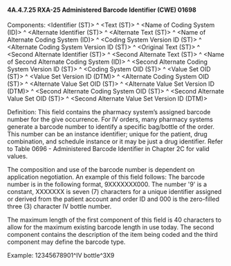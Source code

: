 #### 4A.4.7.25 RXA-25 Administered Barcode Identifier (CWE) 01698

Components: &lt;Identifier (ST)> ^ &lt;Text (ST)> ^ &lt;Name of Coding System (ID)> ^ &lt;Alternate Identifier (ST)> ^ &lt;Alternate Text (ST)> ^ &lt;Name of Alternate Coding System (ID)> ^ &lt;Coding System Version ID (ST)> ^ &lt;Alternate Coding System Version ID (ST)> ^ &lt;Original Text (ST)> ^ &lt;Second Alternate Identifier (ST)> ^ &lt;Second Alternate Text (ST)> ^ &lt;Name of Second Alternate Coding System (ID)> ^ &lt;Second Alternate Coding System Version ID (ST)> ^ &lt;Coding System OID (ST)> ^ &lt;Value Set OID (ST)> ^ &lt;Value Set Version ID (DTM)> ^ &lt;Alternate Coding System OID (ST)> ^ &lt;Alternate Value Set OID (ST)> ^ &lt;Alternate Value Set Version ID (DTM)> ^ &lt;Second Alternate Coding System OID (ST)> ^ &lt;Second Alternate Value Set OID (ST)> ^ &lt;Second Alternate Value Set Version ID (DTM)>

Definition: This field contains the pharmacy system’s assigned barcode number for the give occurrence. For IV orders, many pharmacy systems generate a barcode number to identify a specific bag/bottle of the order. This number can be an instance identifier; unique for the patient, drug combination, and schedule instance or it may be just a drug identifier. Refer to Table 0696 - Administered Barcode Identifier in Chapter 2C for valid values.

The composition and use of the barcode number is dependent on application negotiation. An example of this field follows: The barcode number is in the following format, 9XXXXXXX000. The number '9' is a constant, XXXXXXX is seven (7) characters for a unique identifier assigned or derived from the patient account and order ID and 000 is the zero-filled three (3) character IV bottle number.

The maximum length of the first component of this field is 40 characters to allow for the maximum existing barcode length in use today. The second component contains the description of the item being coded and the third component may define the barcode type.

Example: 12345678901^IV bottle^3X9
